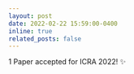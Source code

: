 ```yaml
--- 
layout: post 
date: 2022-02-22 15:59:00-0400 
inline: true 
related_posts: false 
--- 
```


1 Paper accepted for ICRA 2022! :sparkles: 